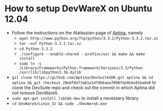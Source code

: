 # How to setup DevWareX on Ubuntu 12.04

- Follow the instructions on the Atalassian-page of [Aptina], namely
	- `wget http://www.python.org/ftp/python/3.3.2/Python-3.3.2.tar.xz`
	- `tar -xvf Python-3.3.2.tar.xz`
	- `cd Python-3.3.2`
	- `./configure --enable-shared --prefix=/usr && make && make install`
	- `sudo ln -s /Library/Frameworks/Python.framework/Versions/3.3/Python /usr/lib/libpython3.3m.dylib`
- `git clone https://github.com/Aptina/DevSuiteSDK.git aptina && cd aptina && git checkout 20e8f8e73a61a1df0b6aea7098fde9b4a91ba8e0` to clone the DevSuite repo and check out the commit in which Aptina did not remove DevWareX.
- `sudo apt-get install libtbb-dev` to install a necessary library
- `cd DevWareX/Linux_32 && sudo ./DevWareX.exe`

[Aptina]: https://aptina.atlassian.net/wiki/display/DEVS/DevWareX+Installation+Instructions+-+Linux
